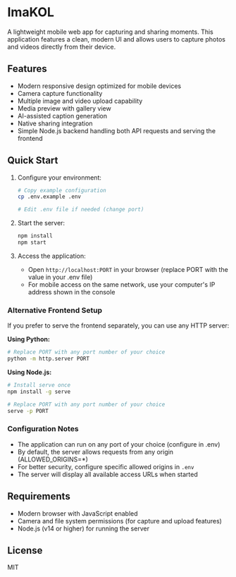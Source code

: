 # ImaKOL

A lightweight mobile web app for capturing and sharing moments. This application features a clean, modern UI and allows users to capture photos and videos directly from their device.

## Features

- Modern responsive design optimized for mobile devices
- Camera capture functionality
- Multiple image and video upload capability
- Media preview with gallery view
- AI-assisted caption generation
- Native sharing integration
- Simple Node.js backend handling both API requests and serving the frontend

## Quick Start

1. Configure your environment:
   ```bash
   # Copy example configuration
   cp .env.example .env
   
   # Edit .env file if needed (change port)
   ```

2. Start the server:
   ```bash
   npm install
   npm start
   ```

3. Access the application:
   - Open `http://localhost:PORT` in your browser (replace PORT with the value in your .env file)
   - For mobile access on the same network, use your computer's IP address shown in the console

### Alternative Frontend Setup

If you prefer to serve the frontend separately, you can use any HTTP server:

**Using Python:**
```bash
# Replace PORT with any port number of your choice
python -m http.server PORT
```

**Using Node.js:**
```bash
# Install serve once
npm install -g serve

# Replace PORT with any port number of your choice
serve -p PORT
```

### Configuration Notes

- The application can run on any port of your choice (configure in .env)
- By default, the server allows requests from any origin (ALLOWED_ORIGINS=*)
- For better security, configure specific allowed origins in `.env`
- The server will display all available access URLs when started

## Requirements

- Modern browser with JavaScript enabled
- Camera and file system permissions (for capture and upload features)
- Node.js (v14 or higher) for running the server

## License

MIT 